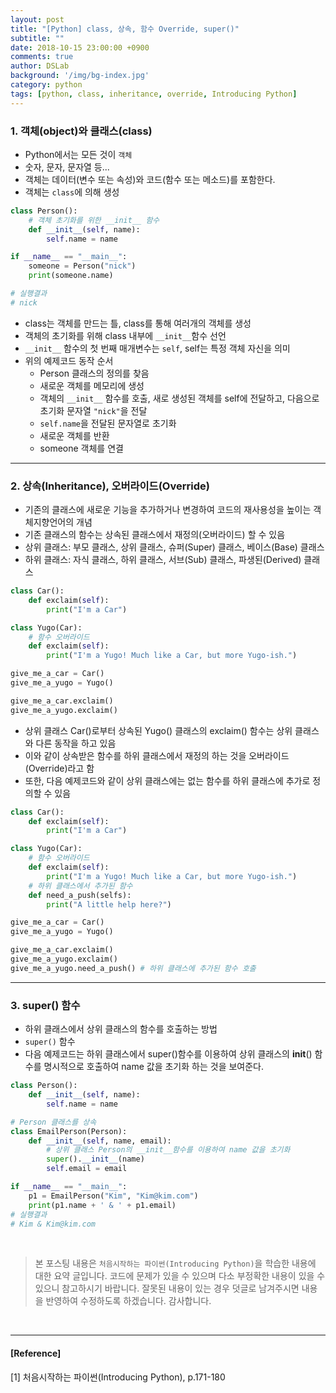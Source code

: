 ```yaml
---
layout: post
title: "[Python] class, 상속, 함수 Override, super()"
subtitle: ""
date: 2018-10-15 23:00:00 +0900
comments: true
author: DSLab
background: '/img/bg-index.jpg'
category: python
tags: [python, class, inheritance, override, Introducing Python]
---
```


### 1. 객체(object)와 클래스(class)
  - Python에서는 모든 것이 `객체`
  - 숫자, 문자, 문자열 등...
  - 객체는 데이터(변수 또는 속성)와 코드(함수 또는 메소드)를 포함한다.
  - 객체는 `class`에 의해 생성

```python
class Person():
    # 객체 초기화를 위한 __init__ 함수
    def __init__(self, name):
        self.name = name

if __name__ == "__main__":
    someone = Person("nick")
    print(someone.name)

# 실행결과
# nick
```
  - class는 객체를 만드는 틀, class를 통해 여러개의 객체를 생성
  - 객체의 초기화를 위해 class 내부에 `__init__`함수 선언
  - `__init__` 함수의 첫 번째 매개변수는 `self`, self는 특정 객체 자신을 의미
  - 위의 예제코드 동작 순서
    - Person 클래스의 정의를 찾음
    - 새로운 객체를 메모리에 생성
    - 객체의 `__init__` 함수를 호출, 새로 생성된 객체를 self에 전달하고, 다음으로 초기화 문자열 `"nick"`을 전달
    - `self.name`을 전달된 문자열로 초기화
    - 새로운 객체를 반환
    - someone 객체를 연결

---

### 2. 상속(Inheritance), 오버라이드(Override)
  - 기존의 클래스에 새로운 기능을 추가하거나 변경하여 코드의 재사용성을 높이는 객체지향언어의 개념
  - 기존 클래스의 함수는 상속된 클래스에서 재정의(오버라이드) 할 수 있음
  - 상위 클래스: 부모 클래스, 상위 클래스, 슈퍼(Super) 클래스, 베이스(Base) 클래스
  - 하위 클래스: 자식 클래스, 하위 클래스, 서브(Sub) 클래스, 파생된(Derived) 클래스

```python
class Car():
    def exclaim(self):
        print("I'm a Car")

class Yugo(Car):
    # 함수 오버라이드
    def exclaim(self):
        print("I'm a Yugo! Much like a Car, but more Yugo-ish.")

give_me_a_car = Car()
give_me_a_yugo = Yugo()

give_me_a_car.exclaim()
give_me_a_yugo.exclaim()
```

  - 상위 클래스 Car()로부터 상속된 Yugo() 클래스의 exclaim() 함수는 상위 클래스와 다른 동작을 하고 있음
  - 이와 같이 상속받은 함수를 하위 클래스에서 재정의 하는 것을 오버라이드(Override)라고 함
  - 또한, 다음 예제코드와 같이 상위 클래스에는 없는 함수를 하위 클래스에 추가로 정의할 수 있음

```python
class Car():
    def exclaim(self):
        print("I'm a Car")

class Yugo(Car):
    # 함수 오버라이드
    def exclaim(self):
        print("I'm a Yugo! Much like a Car, but more Yugo-ish.")
    # 하위 클래스에서 추가된 함수
    def need_a_push(selfs):
        print("A little help here?")

give_me_a_car = Car()
give_me_a_yugo = Yugo()

give_me_a_car.exclaim()
give_me_a_yugo.exclaim()
give_me_a_yugo.need_a_push() # 하위 클래스에 추가된 함수 호출
```

---

### 3. super() 함수
  - 하위 클래스에서 상위 클래스의 함수를 호출하는 방법
  - `super()` 함수
  - 다음 예제코드는 하위 클래스에서 super()함수를 이용하여 상위 클래스의 __init__() 함수를 명시적으로 호출하여 name 값을 초기화 하는 것을 보여준다.

```python
class Person():
    def __init__(self, name):
        self.name = name

# Person 클래스를 상속
class EmailPerson(Person):
    def __init__(self, name, email):
        # 상위 클래스 Person의 __init__함수를 이용하여 name 값을 초기화
        super().__init__(name)
        self.email = email

if __name__ == "__main__":
    p1 = EmailPerson("Kim", "Kim@kim.com")
    print(p1.name + ' & ' + p1.email)
# 실행결과
# Kim & Kim@kim.com
```


<br>

>본 포스팅 내용은 `처음시작하는 파이썬(Introducing Python)`을 학습한 내용에 대한 요약 글입니다. 코드에 문제가 있을 수 있으며 다소 부정확한 내용이 있을 수 있으니 참고하시기 바랍니다. 잘못된 내용이 있는 경우 덧글로 남겨주시면 내용을 반영하여 수정하도록 하겠습니다. 감사합니다.

<br>

---

#### [Reference]

[1] 처음시작하는 파이썬(Introducing Python), p.171-180
